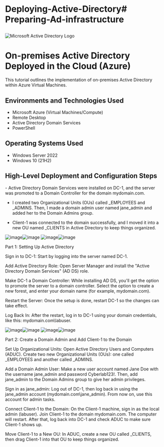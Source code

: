 # Deploying-Active-Directory# Preparing-Ad-infrastructure<p align="center">
<img src="https://i.imgur.com/pU5A58S.png" alt="Microsoft Active Directory Logo"/>
</p>

<h1>On-premises Active Directory Deployed in the Cloud (Azure)</h1>
This tutorial outlines the implementation of on-premises Active Directory within Azure Virtual Machines.<br />


<h2>Environments and Technologies Used</h2>

- Microsoft Azure (Virtual Machines/Compute)
- Remote Desktop
- Active Directory Domain Services
- PowerShell

<h2>Operating Systems Used </h2>

- Windows Server 2022
- Windows 10 (21H2)

<h2>High-Level Deployment and Configuration Steps</h2>
- Active Directory Domain Services were installed on DC-1, and the server was promoted to a Domain Controller for the domain mydomain.com.

- I created two Organizational Units (OUs) called _EMPLOYEES and _ADMINS. Then, I made a domain admin user named jane_admin and added her to the Domain Admins group.

- Client-1 was connected to the domain successfully, and I moved it into a new OU named _CLIENTS in Active Directory to keep things organized.




![image](https://github.com/user-attachments/assets/4e380727-eeb1-4f19-98bb-0371a6c7c319)![image](https://github.com/user-attachments/assets/1ab8c11c-46f9-4cb6-bd70-56a25ddaa89f)
![image](https://github.com/user-attachments/assets/0f113cad-3218-4efc-b8dc-4566ff03d893)![image](https://github.com/user-attachments/assets/8c441ade-0e6e-4ce6-bf54-1b83c5dab66e)



Part 1: Setting Up Active Directory

Sign in to DC-1: Start by logging into the server named DC-1.

Add Active Directory Role: Open Server Manager and install the "Active Directory Domain Services" (AD DS) role.

Make DC-1 a Domain Controller:
While installing AD DS, you'll get the option to promote the server to a domain controller. Select the option to create a new forest, and enter your domain name (for example, mydomain.com).

Restart the Server: Once the setup is done, restart DC-1 so the changes can take effect.

Log Back In: After the restart, log in to DC-1 using your domain credentials, like this: mydomain.com\labuser.




![image](https://github.com/user-attachments/assets/f6c56b9b-7dd0-4ce5-a587-f9b9e7a0215f)![image](https://github.com/user-attachments/assets/b152083e-fda2-4bbf-a5ee-b04bb1634419)
![image](https://github.com/user-attachments/assets/4dd3a947-bd11-4ef4-8ab7-fe43e2a6035a)![image](https://github.com/user-attachments/assets/c851d8f6-f031-4ec7-9ac1-301c282be772)

Part 2: Create a Domain Admin and Add Client-1 to the Domain

Set Up Organizational Units:
Open Active Directory Users and Computers (ADUC). Create two new Organizational Units (OUs): one called _EMPLOYEES and another called _ADMINS.

Add a Domain Admin User:
Make a new user account named Jane Doe with the username jane_admin and password Cyberlab123!. Then, add jane_admin to the Domain Admins group to give her admin privileges.

Sign in as jane_admin:
Log out of DC-1, then log back in using the jane_admin account (mydomain.com\jane_admin). From now on, use this account for admin tasks.

Connect Client-1 to the Domain:
On the Client-1 machine, sign in as the local admin (labuser). Join Client-1 to the domain mydomain.com. The computer will restart. After that, log back into DC-1 and check ADUC to make sure Client-1 shows up.

Move Client-1 to a New OU:
In ADUC, create a new OU called _CLIENTS, then drag Client-1 into that OU to keep things organized.




